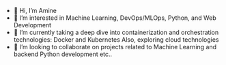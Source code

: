 - 👋 Hi, I’m Amine
- 👀 I’m interested in Machine Learning, DevOps/MLOps, Python, and Web Development
- 🌱 I’m currently taking a deep dive into containerization and orchestration technologies: Docker and Kubernetes
     Also, exploring cloud technologies
- 💞️ I’m looking to collaborate on projects related to Machine Learning and backend Python development etc..

<!---
Aminkta/Aminkta is a ✨ special ✨ repository because its `README.md` (this file) appears on your GitHub profile.
You can click the Preview link to take a look at your changes.
--->
